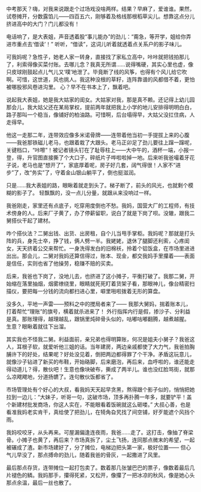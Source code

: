 中考那天？嗨，对我来说跟走个过场戏没啥两样。结果？早麻了，爱谁谁。果然，试卷摊开，分数露馅儿——四百五六，刚够着及格线那根稻草尖儿。想靠这点分儿挤进高中的大门？门儿都没有！

电话响了，是大表姐，声音透着股“事儿能办”的劲儿：“甭急，等开学，姐给你弄进市重点去‘借读’！” 听听，“借读”，这词儿听着就透着点关系户的影子味儿。

可我妈呢？急性子，她老人家一转身，直接找了家私立高中，咔咔就把钱拍那儿了，利索得像买菜付账。去哪儿念？我真无所谓……说得嘴硬，其实心里也虚，像只皮球刚鼓起点儿气儿又‘噗’地泄了。毕竟断了线的风筝，也得有个风儿给它吹啊。可惜，这世道，风也挑人。我这种没根的草籽，连阵靠谱的风都借不着，更怕被哪股邪风卷进沟里。 心？早不在书本上了，飘着吧。

说起我大表姐，她是我大姑家的闺女。大姑家对我，那是真不赖。还记得上幼儿园那会儿，我大姑父还在某局掌权，提前两年就把我上小学的地儿安排得明明白白，路子那叫一个稳当，像铺好的柏油路。可惜啊，后台塌得早，大姑父没扛住病，人走得早。

他这一走那二年，连带效应像多米诺骨牌——连带着他当初一手提拔上来的心腹——我爸那铁磁儿老马，也跟着栽了大跟头。老马正卯足了劲儿要往上蹿一蹿呢，关键档口，“咔嚓”！被记者镜头钉在了耻辱柱上——大中午的，酒杯一端，小报一登，得，升官图直接撕了个大口子，碎纸片子哗啦啦掉一地。后来听我爸嘬着牙花子说，老马也是“想开了”，家底厚着呢，房子好几套，阔气得很！人家不“进步”了，改“务实”了，守着金山银山躺平了，倒也挺滋润。

只是……我大表姐的路，眼瞅着就走到头了。梯子断了，前头的风光，也就剩个模糊的影子了。 轻飘飘的，没一点儿分量，就跟从来没响过一样。

我爸刚走，家里还有点底子，吃穿用度倒也不愁。我妈，国营大厂的工程师，有技术傍身的人。后来厂子黄了，办了停薪留职，说白了就是下岗了呗。没辙，跟我二舅搭伙干起了建材。

咋个搭伙法？二舅出钱、出货、出房租，自个儿当甩手掌柜。我妈呢？那就是打头阵的兵，身先士卒，挣了钱，俩人劈一半。我姥姥，退休了腿脚还利索，心疼闺女，天天挤着公交来帮忙。一身洗得发白的旧棉袄，拎着个铝饭盒，在市场里进进出出。那会儿，二舅对我妈还算信得过，账本、现金，都交我妈手里攥着——表面是信任，实则也省了他操劳，稳赚不赔的买卖。

后来，我爸也下岗了，没地儿去，也挤进了这小摊子，平衡打破了。我那二舅，开始缩在落里抽烟，烟雾缭绕里，眼睛就死死盯着货架子看，那眼神儿，像台精密扫描仪，要把每一分钱的流向都扫进心里，噼里啪啦拨着无形的算盘。 

没多久，平地一声雷——预料之中的搅局者来了—— 我那大舅妈，揣着账本儿，打着帮忙“理账”的旗号，横着就杀进来了！ 外行指挥内行是假，掺沙子、分利益是真。那账理得，越理越乱，跟锅里炖碎骨头似的，咕嘟咕嘟翻腾，越煮越腥。 生意？眼瞅着就往下出溜。

其实我也不怪我二舅。利益面前，亲兄弟也得明算账，何况是姐夫小舅子？我爸这人，耳根子软，就爱听他三姐的话。当年建房，两边亲戚都使了大力气，我爸拍胸脯许下的好处，结果呢？好处没见着，倒把两边都得罪了个干净。矛盾这玩意儿，就像沙子钻进了新买的布鞋，开始硌脚，后来磨泡，再后来，血呼啦的，谁还能走得动道儿？得，散伙吧！生意也像块破布，撕成了两半儿。谁也没红脸骂街，就那么凉飕飕地，分道扬镳了。连句散伙饭都省了。

市场管理处有个好心的大叔，看我妈天天起早贪黑，熬得跟个影子似的，悄悄把她拉到一边儿：“大妹子，听哥一句，这破市场，顶多再扑腾一年多，就要铲平！盖个新建材批发商场，你这人实在，不能眼看着饭碗就这么砸喽。” 大叔心善，也是看准我妈老实肯干，真给使了把劲儿，在犄角旮旯找了间空铺，好歹能遮个风挡个雨。

我妈咬咬牙，从头再来。可屋漏偏逢连夜雨，我爸……走了。这打击，像抽了脊梁骨。小摊子也黄了，再后来？市场真拆了，尘土飞扬，连同那点微末的希望，一起被碾成了渣。新市场建好了，分了摊位，电梯边把头第一家，极好位置—— 但心气儿早没了，那点搏命的劲儿，随着我爸的骨灰，一起撒进了风里。

最后那点存货，连带摊位一起打包卖了。数着那几张皱巴巴的票子，像数着最后几片褪色的鳞。我妈那手，攥得死紧，又松开，像攥了一把冰凉的秋风，像是她心头那点余温，最后一丝也散了。

